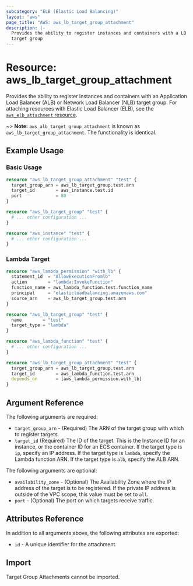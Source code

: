 ```yaml
---
subcategory: "ELB (Elastic Load Balancing)"
layout: "aws"
page_title: "AWS: aws_lb_target_group_attachment"
description: |-
  Provides the ability to register instances and containers with a LB
  target group
---
```


# Resource: aws_lb_target_group_attachment

Provides the ability to register instances and containers with an Application Load Balancer (ALB) or Network Load Balancer (NLB) target group. For attaching resources with Elastic Load Balancer (ELB), see the [`aws_elb_attachment` resource](/docs/providers/aws/r/elb_attachment.html).

~> **Note:** `aws_alb_target_group_attachment` is known as `aws_lb_target_group_attachment`. The functionality is identical.

## Example Usage

### Basic Usage

```terraform
resource "aws_lb_target_group_attachment" "test" {
  target_group_arn = aws_lb_target_group.test.arn
  target_id        = aws_instance.test.id
  port             = 80
}

resource "aws_lb_target_group" "test" {
  # ... other configuration ...
}

resource "aws_instance" "test" {
  # ... other configuration ...
}
```

### Lambda Target

```terraform
resource "aws_lambda_permission" "with_lb" {
  statement_id  = "AllowExecutionFromlb"
  action        = "lambda:InvokeFunction"
  function_name = aws_lambda_function.test.function_name
  principal     = "elasticloadbalancing.amazonaws.com"
  source_arn    = aws_lb_target_group.test.arn
}

resource "aws_lb_target_group" "test" {
  name        = "test"
  target_type = "lambda"
}

resource "aws_lambda_function" "test" {
  # ... other configuration ...
}

resource "aws_lb_target_group_attachment" "test" {
  target_group_arn = aws_lb_target_group.test.arn
  target_id        = aws_lambda_function.test.arn
  depends_on       = [aws_lambda_permission.with_lb]
}
```

## Argument Reference

The following arguments are required:

* `target_group_arn` - (Required) The ARN of the target group with which to register targets.
* `target_id` (Required) The ID of the target. This is the Instance ID for an instance, or the container ID for an ECS container. If the target type is `ip`, specify an IP address. If the target type is `lambda`, specify the Lambda function ARN. If the target type is `alb`, specify the ALB ARN.

The following arguments are optional:

* `availability_zone` - (Optional) The Availability Zone where the IP address of the target is to be registered. If the private IP address is outside of the VPC scope, this value must be set to `all`.
* `port` - (Optional) The port on which targets receive traffic.

## Attributes Reference

In addition to all arguments above, the following attributes are exported:

* `id` - A unique identifier for the attachment.

## Import

Target Group Attachments cannot be imported.
